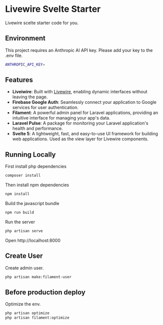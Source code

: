 # Livewire Svelte Starter

Livewire scelte starter code for you.

## Environment

This project requires an Anthropic AI API key. Please add your key to the .env file.

```bash
ANTHROPIC_API_KEY=
```

## Features

- **Liveiwire**: Built with [Livewire](https://laravel-livewire.com), enabling dynamic interfaces without leaving the page.
- **Firebase Google Auth**: Seamlessly connect your application to Google services for user authentication.
- **Filament**: A powerful admin panel for Laravel applications, providing an intuitive interface for managing your app's data.
- **Laravel Pulse**: A package for monitoring your Laravel application's health and performance.
- **Svelte 5**: A lightweight, fast, and easy-to-use UI framework for building web applications. Used as the view layer for Livewire components.

## Running Locally

First install php dependencies
```bash
composer install
```

Then install npm dependencies
```bash
npm install
```

Build the javascript bundle
```bash
npm run build
```

Run the server
```bash
php artisan serve
```

Open http://localhost:8000

## Create User

Create admin user.

```bash
php artisan make:filament-user
```

## Before production deploy

Optimize the env.

```bash
php artisan optimize
php artisan filament:optimize

